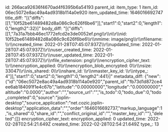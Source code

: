 id: 266aca92636f4670ad4f6395b6a54193
parent_id: 
item_type: 1
item_id: 06ec5072e8ac49a4ad9318b114a0e920
item_updated_time: 1646016692747
title_diff: "[{\"diffs\":[[1,\"10f52be61489482d8a086c9c626f6be6\"]],\"start1\":0,\"start2\":0,\"length1\":0,\"length2\":32}]"
body_diff: "[{\"diffs\":[[1,\"7a31a7bbb46ec1772efcd2e3de0052ef.png\\\r\\\n\\\r\\\nid: 10f52be61489482d8a086c9c626f6be6\\\r\\\nmime: image/png\\\r\\\nfilename: \\\r\\\ncreated_time: 2022-01-28T07:45:07.937Z\\\r\\\nupdated_time: 2022-01-28T07:45:07.937Z\\\r\\\nuser_created_time: 2022-01-28T07:45:07.937Z\\\r\\\nuser_updated_time: 2022-01-28T07:45:07.937Z\\\r\\\nfile_extension: png\\\r\\\nencryption_cipher_text: \\\r\\\nencryption_applied: 0\\\r\\\nencryption_blob_encrypted: 0\\\r\\\nsize: 33047\\\r\\\nis_shared: 0\\\r\\\nshare_id: \\\r\\\nmaster_key_id: \\\r\\\ntype_: 4\"]],\"start1\":0,\"start2\":0,\"length1\":0,\"length2\":441}]"
metadata_diff: {"new":{"id":"06ec5072e8ac49a4ad9318b114a0e920","parent_id":"fb73d1d872ce4ee6ab184091f1e4c67b","latitude":"0.00000000","longitude":"0.00000000","altitude":"0.0000","author":"","source_url":"","is_todo":0,"todo_due":0,"todo_completed":0,"source":"joplin-desktop","source_application":"net.cozic.joplin-desktop","application_data":"","order":1646016692737,"markup_language":1,"is_shared":0,"share_id":"","conflict_original_id":"","master_key_id":""},"deleted":[]}
encryption_cipher_text: 
encryption_applied: 0
updated_time: 2022-02-28T02:54:21.649Z
created_time: 2022-02-28T02:54:21.649Z
type_: 13